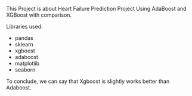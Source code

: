 This Project is about Heart Failure Prediction Project Using AdaBoost and XGBoost with comparison.

Libraries used:

* pandas
* sklearn
* xgboost
* adaboost
* matplotlib
* seaborn

To conclude, we can say that Xgboost is slightly works better than Adaboost.
